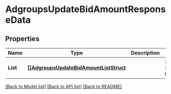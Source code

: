 # AdgroupsUpdateBidAmountResponseData

## Properties
Name | Type | Description | Notes
------------ | ------------- | ------------- | -------------
**List** | [**[]AdgroupsUpdateBidAmountListStruct**](AdgroupsUpdateBidAmountListStruct.md) |  | [optional] [default to null]

[[Back to Model list]](../README.md#documentation-for-models) [[Back to API list]](../README.md#documentation-for-api-endpoints) [[Back to README]](../README.md)


